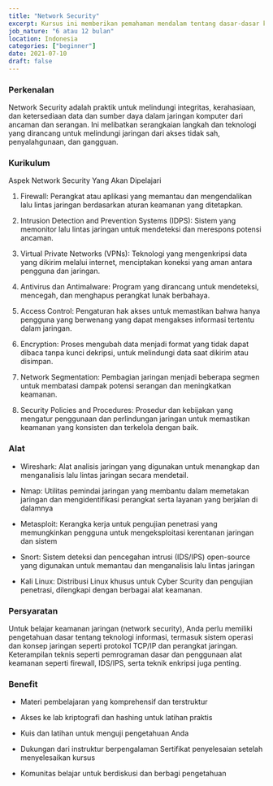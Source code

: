 ```yaml
---
title: "Network Security"
excerpt: Kursus ini memberikan pemahaman mendalam tentang dasar-dasar keamanan jaringan.
job_nature: "6 atau 12 bulan"
location: Indonesia
categories: ["beginner"]
date: 2021-07-10
draft: false
---
```


### Perkenalan

Network Security adalah praktik untuk melindungi integritas, kerahasiaan, dan ketersediaan data dan sumber daya dalam jaringan komputer dari ancaman dan serangan. Ini melibatkan serangkaian langkah dan teknologi yang dirancang untuk melindungi jaringan dari akses tidak sah, penyalahgunaan, dan gangguan.


### Kurikulum

Aspek Network Security Yang Akan Dipelajari

1. Firewall: Perangkat atau aplikasi yang memantau dan mengendalikan lalu lintas jaringan berdasarkan aturan keamanan yang ditetapkan.

2. Intrusion Detection and Prevention Systems (IDPS): Sistem yang memonitor lalu lintas jaringan untuk mendeteksi dan merespons potensi ancaman.

3. Virtual Private Networks (VPNs): Teknologi yang mengenkripsi data yang dikirim melalui internet, menciptakan koneksi yang aman antara pengguna dan jaringan.

4. Antivirus dan Antimalware: Program yang dirancang untuk mendeteksi, mencegah, dan menghapus perangkat lunak berbahaya.

5. Access Control: Pengaturan hak akses untuk memastikan bahwa hanya pengguna yang berwenang yang dapat mengakses informasi tertentu dalam jaringan.

6. Encryption: Proses mengubah data menjadi format yang tidak dapat dibaca tanpa kunci dekripsi, untuk melindungi data saat dikirim atau disimpan.

7. Network Segmentation: Pembagian jaringan menjadi beberapa segmen untuk membatasi dampak potensi serangan dan meningkatkan keamanan.

8. Security Policies and Procedures: Prosedur dan kebijakan yang mengatur penggunaan dan perlindungan jaringan untuk memastikan keamanan yang konsisten dan terkelola dengan baik.

### Alat

- Wireshark: Alat analisis jaringan yang digunakan untuk menangkap dan menganalisis lalu lintas jaringan secara mendetail.

- Nmap: Utilitas pemindai jaringan yang membantu dalam memetakan jaringan dan mengidentifikasi perangkat serta layanan yang berjalan di dalamnya

- Metasploit: Kerangka kerja untuk pengujian penetrasi yang memungkinkan pengguna untuk mengeksploitasi kerentanan jaringan dan sistem

- Snort: Sistem deteksi dan pencegahan intrusi (IDS/IPS) open-source yang digunakan untuk memantau dan menganalisis lalu lintas jaringan

- Kali Linux: Distribusi Linux khusus untuk Cyber Scurity dan pengujian penetrasi, dilengkapi dengan berbagai alat keamanan.

### Persyaratan


Untuk belajar keamanan jaringan (network security), Anda perlu memiliki pengetahuan dasar tentang teknologi informasi, termasuk sistem operasi dan konsep jaringan seperti protokol TCP/IP dan perangkat jaringan. Keterampilan teknis seperti pemrograman dasar dan penggunaan alat keamanan seperti firewall, IDS/IPS, serta teknik enkripsi juga penting. 

### Benefit

- Materi pembelajaran yang komprehensif dan terstruktur

- Akses ke lab kriptografi dan hashing untuk latihan praktis

- Kuis dan latihan untuk menguji pengetahuan Anda

- Dukungan dari instruktur berpengalaman
Sertifikat penyelesaian setelah menyelesaikan kursus

- Komunitas belajar untuk berdiskusi dan berbagi pengetahuan
